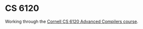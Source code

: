 # CS 6120

Working through the [Cornell CS 6120 Advanced Compilers course][course].

[course]: https://www.cs.cornell.edu/courses/cs6120/2020fa/self-guided/
